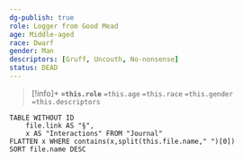 ```yaml
---
dg-publish: true
role: Logger from Good Mead
age: Middle-aged
race: Dwarf
gender: Man
descriptors: [Gruff, Uncouth, No-nonsense]
status: DEAD
---
```


> [!info]+
> **`=this.role`**
> `=this.age` `=this.race` `=this.gender`
> `=this.descriptors` 

```dataview
TABLE WITHOUT ID
	file.link AS "§", 
	x AS "Interactions" FROM "Journal"
FLATTEN x WHERE contains(x,split(this.file.name," ")[0])
SORT file.name DESC
```
